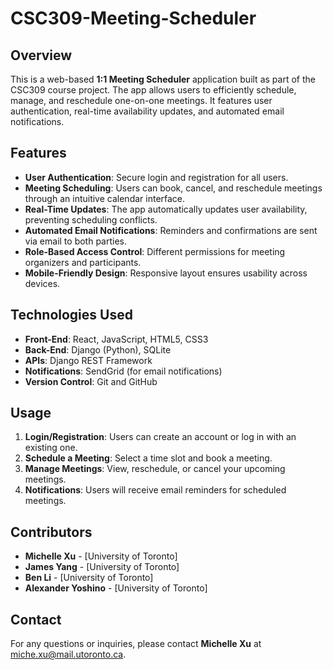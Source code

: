 # CSC309-Meeting-Scheduler

## Overview
This is a web-based **1:1 Meeting Scheduler** application built as part of the CSC309 course project. The app allows users to efficiently schedule, manage, and reschedule one-on-one meetings. It features user authentication, real-time availability updates, and automated email notifications.

## Features
- **User Authentication**: Secure login and registration for all users.
- **Meeting Scheduling**: Users can book, cancel, and reschedule meetings through an intuitive calendar interface.
- **Real-Time Updates**: The app automatically updates user availability, preventing scheduling conflicts.
- **Automated Email Notifications**: Reminders and confirmations are sent via email to both parties.
- **Role-Based Access Control**: Different permissions for meeting organizers and participants.
- **Mobile-Friendly Design**: Responsive layout ensures usability across devices.

## Technologies Used
- **Front-End**: React, JavaScript, HTML5, CSS3
- **Back-End**: Django (Python), SQLite
- **APIs**: Django REST Framework
- **Notifications**: SendGrid (for email notifications)
- **Version Control**: Git and GitHub

## Usage
1. **Login/Registration**: Users can create an account or log in with an existing one.
2. **Schedule a Meeting**: Select a time slot and book a meeting.
3. **Manage Meetings**: View, reschedule, or cancel your upcoming meetings.
4. **Notifications**: Users will receive email reminders for scheduled meetings.

## Contributors
- **Michelle Xu** - [University of Toronto]
- **James Yang** - [University of Toronto]
- **Ben Li** - [University of Toronto]
- **Alexander Yoshino** - [University of Toronto]

## Contact
For any questions or inquiries, please contact **Michelle Xu** at [miche.xu@mail.utoronto.ca](mailto:miche.xu@mail.utoronto.ca).
